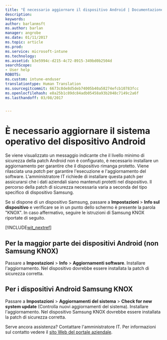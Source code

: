 ```yaml
---
title: "È necessario aggiornare il dispositivo Android | Documentazione Microsoft"
description: 
keywords: 
author: barlanmsft
ms.author: barlan
manager: angrobe
ms.date: 01/11/2017
ms.topic: article
ms.prod: 
ms.service: microsoft-intune
ms.technology: 
ms.assetid: b3e5994c-d215-4c72-8915-349bd0b2504d
searchScope:
- User help
ROBOTS: 
ms.custom: intune-enduser
translationtype: Human Translation
ms.sourcegitcommit: 6673c8de8d5deb74005b40a58274efcb10783fcc
ms.openlocfilehash: e8a25b1c89dc84adb05458a93b2048c7149c2a6f
ms.lasthandoff: 03/08/2017


---
```


# <a name="you-need-to-update-your-android-devices-operating-system"></a>È necessario aggiornare il sistema operativo del dispositivo Android

Se viene visualizzato un messaggio indicante che il livello minimo di sicurezza della patch Android non è configurato, è necessario installare un aggiornamento per garantire che il dispositivo rimanga protetto. Viene rilasciata una _patch_ per garantire l'esecuzione e l'aggiornamento del software. L'amministratore IT richiede di installare questa patch per assicurarsi che i dati aziendali siano mantenuti protetti nel dispositivo. Il percorso della patch di sicurezza necessaria varia a seconda del tipo specifico di dispositivo Samsung.

Se si dispone di un dispositivo Samsung, passare a **Impostazioni** > **Info sul dispositivo** e verificare se in un punto dello schermo è presente la parola "KNOX". In caso affermativo, seguire le istruzioni di Samsung KNOX riportate di seguito.

[!INCLUDE[wit_nextref](../includes/end-user-os-update-guidance.md)]

## <a name="for-most-android-devices-non-samsung-knox"></a>Per la maggior parte dei dispositivi Android (non Samsung KNOX)

Passare a **Impostazioni** > **Info** > **Aggiornamenti software**. Installare l'aggiornamento. Nel dispositivo dovrebbe essere installata la patch di sicurezza corretta.

## <a name="for-samsung-knox-android-devices"></a>Per i dispositivi Android Samsung KNOX

Passare a **Impostazioni** > **Aggiornamenti del sistema** > **Check for new system update** (Controlla nuovi aggiornamenti del sistema). Installare l'aggiornamento. Nel dispositivo Samsung KNOX dovrebbe essere installata la patch di sicurezza corretta.



Serve ancora assistenza? Contattare l'amministratore IT. Per informazioni sul contatto vedere il [sito Web del portale aziendale](http://portal.manage.microsoft.com).

